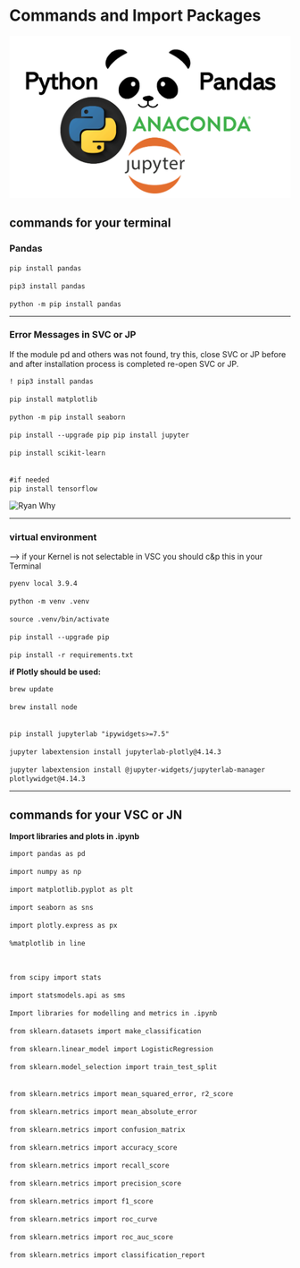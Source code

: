 # __Commands and Import Packages__

![Power Panda](https://github.com/IronMan2483/All_About_Basics/blob/main/Images/Power_Panda.png)

## __commands for your terminal__

### __Pandas__

````
pip install pandas

pip3 install pandas

python -m pip install pandas
````

---

### __Error Messages in SVC or JP__

If the module pd and others was not found, try this, close SVC or JP before and after installation process is completed re-open SVC or JP.

```
! pip3 install pandas

pip install matplotlib

python -m pip install seaborn

pip install --upgrade pip pip install jupyter

pip install scikit-learn


#if needed
pip install tensorflow 

```

![Ryan Why](https://miro.medium.com/max/1162/0*VJyUjGm-bJGlkh-R.gif)

---

### __virtual environment__

--> if your Kernel is not selectable in VSC you should c&p this in your Terminal 

````
pyenv local 3.9.4

python -m venv .venv

source .venv/bin/activate

pip install --upgrade pip

pip install -r requirements.txt
````

__if Plotly should be used:__

````
brew update

brew install node


pip install jupyterlab "ipywidgets>=7.5"

jupyter labextension install jupyterlab-plotly@4.14.3

jupyter labextension install @jupyter-widgets/jupyterlab-manager plotlywidget@4.14.3
````

---

## __commands for your VSC or JN__

__Import libraries and plots in .ipynb__

````
import pandas as pd

import numpy as np

import matplotlib.pyplot as plt

import seaborn as sns

import plotly.express as px

%matplotlib in line
````
<br />

````
from scipy import stats

import statsmodels.api as sms

Import libraries for modelling and metrics in .ipynb

from sklearn.datasets import make_classification

from sklearn.linear_model import LogisticRegression

from sklearn.model_selection import train_test_split


from sklearn.metrics import mean_squared_error, r2_score

from sklearn.metrics import mean_absolute_error

from sklearn.metrics import confusion_matrix

from sklearn.metrics import accuracy_score

from sklearn.metrics import recall_score

from sklearn.metrics import precision_score

from sklearn.metrics import f1_score

from sklearn.metrics import roc_curve

from sklearn.metrics import roc_auc_score

from sklearn.metrics import classification_report

